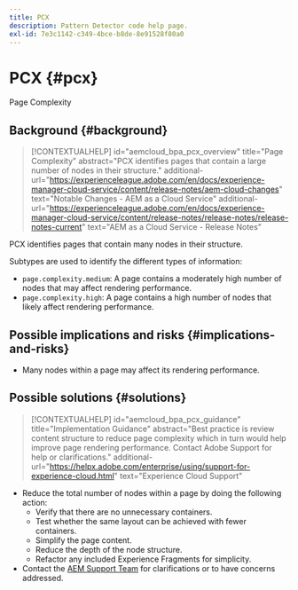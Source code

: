 ```yaml
---
title: PCX
description: Pattern Detector code help page.
exl-id: 7e3c1142-c349-4bce-b8de-8e91528f80a0
---
```

# PCX {#pcx}

Page Complexity

## Background {#background}

>[!CONTEXTUALHELP]
>id="aemcloud_bpa_pcx_overview"
>title="Page Complexity"
>abstract="PCX identifies pages that contain a large number of nodes in their structure."
>additional-url="https://experienceleague.adobe.com/en/docs/experience-manager-cloud-service/content/release-notes/aem-cloud-changes" text="Notable Changes - AEM as a Cloud Service"
>additional-url="https://experienceleague.adobe.com/en/docs/experience-manager-cloud-service/content/release-notes/release-notes/release-notes-current" text="AEM as a Cloud Service - Release Notes"

PCX identifies pages that contain many nodes in their structure.

Subtypes are used to identify the different types of information:

* `page.complexity.medium`: A page contains a moderately high number of nodes that may affect rendering performance.
* `page.complexity.high`: A page contains a high number of nodes that likely affect rendering performance.

## Possible implications and risks {#implications-and-risks}

* Many nodes within a page may affect its rendering performance.

## Possible solutions {#solutions}

>[!CONTEXTUALHELP]
>id="aemcloud_bpa_pcx_guidance"
>title="Implementation Guidance"
>abstract="Best practice is review content structure to reduce page complexity which in turn would help improve page rendering performance. Contact Adobe Support for help or clarifications."
>additional-url="https://helpx.adobe.com/enterprise/using/support-for-experience-cloud.html" text="Experience Cloud Support"

* Reduce the total number of nodes within a page by doing the following action:
  * Verify that there are no unnecessary containers.
  * Test whether the same layout can be achieved with fewer containers.
  * Simplify the page content.
  * Reduce the depth of the node structure.
  * Refactor any included Experience Fragments for simplicity.
* Contact the [AEM Support Team](https://helpx.adobe.com/enterprise/using/support-for-experience-cloud.html) for clarifications or to have concerns addressed.
